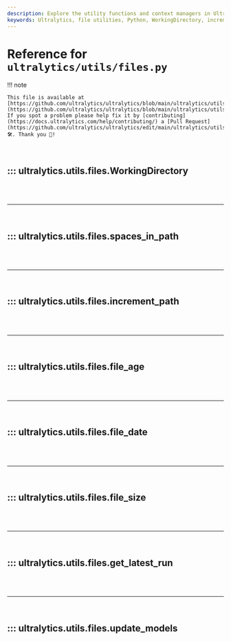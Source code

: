 ```yaml
---
description: Explore the utility functions and context managers in Ultralytics like WorkingDirectory, increment_path, file_size, and more. Enhance your file handling in Python.
keywords: Ultralytics, file utilities, Python, WorkingDirectory, increment_path, file_size, file_age, contexts, file handling, file management
---
```


# Reference for `ultralytics/utils/files.py`

!!! note

    This file is available at [https://github.com/ultralytics/ultralytics/blob/main/ultralytics/utils/files.py](https://github.com/ultralytics/ultralytics/blob/main/ultralytics/utils/files.py). If you spot a problem please help fix it by [contributing](https://docs.ultralytics.com/help/contributing/) a [Pull Request](https://github.com/ultralytics/ultralytics/edit/main/ultralytics/utils/files.py) 🛠️. Thank you 🙏!

<br>

## ::: ultralytics.utils.files.WorkingDirectory

<br><br><hr><br>

## ::: ultralytics.utils.files.spaces_in_path

<br><br><hr><br>

## ::: ultralytics.utils.files.increment_path

<br><br><hr><br>

## ::: ultralytics.utils.files.file_age

<br><br><hr><br>

## ::: ultralytics.utils.files.file_date

<br><br><hr><br>

## ::: ultralytics.utils.files.file_size

<br><br><hr><br>

## ::: ultralytics.utils.files.get_latest_run

<br><br><hr><br>

## ::: ultralytics.utils.files.update_models

<br><br>
